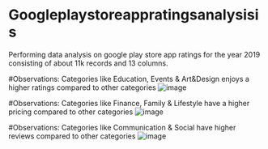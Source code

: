 # Googleplaystoreappratingsanalysisis
Performing data analysis on google play store app ratings for the year 2019 consisting of about 11k records and 13 columns.


#Observations: Categories like Education, Events & Art&Design enjoys a higher ratings compared to other categories
![image](https://user-images.githubusercontent.com/61126881/120143417-b5df3180-c1a5-11eb-84ac-832b76535c59.png)


#Observations: Categories like Finance, Family & Lifestyle have a higher pricing compared to other categories
![image](https://user-images.githubusercontent.com/61126881/120143262-67319780-c1a5-11eb-834f-559c231d54ba.png)


#Observations: Categories like Communication & Social have higher reviews compared to other categories
![image](https://user-images.githubusercontent.com/61126881/120143359-9ea04400-c1a5-11eb-8896-4d07a0e56c3e.png)

